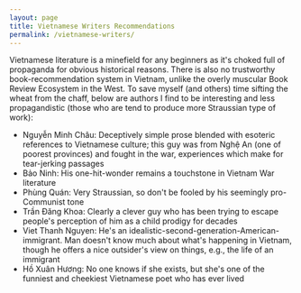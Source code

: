 ```yaml
---
layout: page
title: Vietnamese Writers Recommendations
permalink: /vietnamese-writers/
---
```


Vietnamese literature is a minefield for any beginners as it's choked full of propaganda for obvious historical reasons. There is also no trustworthy book-recommendation system in Vietnam, unlike the overly muscular Book Review Ecosystem in the West. To save myself (and others) time sifting the wheat from the chaff, below are authors I find to be interesting and less propagandistic (those who are tend to produce more Straussian type of work):
- Nguyễn Minh Châu: Deceptively simple prose blended with esoteric references to Vietnamese culture; this guy was from Nghệ An (one of poorest provinces) and fought in the war, experiences which make for tear-jerking passages
- Bảo Ninh: His one-hit-wonder remains a touchstone in Vietnam War literature
- Phùng Quán: Very Straussian, so don't be fooled by his seemingly pro-Communist tone
- Trần Đăng Khoa: Clearly a clever guy who has been trying to escape people's perception of him as a child prodigy for decades
- Viet Thanh Nguyen: He's an idealistic-second-generation-American-immigrant. Man doesn't know much about what's happening in Vietnam, though he offers a nice outsider's view on things, e.g., the life of an immigrant
- Hồ Xuân Hương: No one knows if she exists, but she's one of the funniest and cheekiest Vietnamese poet who has ever lived